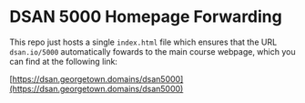 # DSAN 5000 Homepage Forwarding

This repo just hosts a single `index.html` file which ensures that the URL `dsan.io/5000` automatically fowards to the main course webpage, which you can find at the following link:

[https://dsan.georgetown.domains/dsan5000](https://dsan.georgetown.domains/dsan5000)
